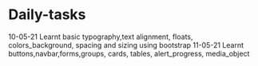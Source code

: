 # Daily-tasks
10-05-21
Learnt basic typography,text alignment, floats, colors_background, spacing and sizing using bootstrap
11-05-21
Learnt buttons,navbar,forms,groups, cards, tables, alert_progress, media_object
